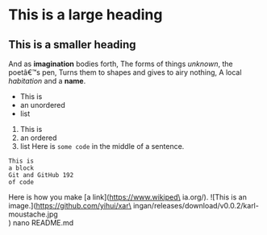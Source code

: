 # This is a large heading
## This is a smaller heading
And as **imagination** bodies forth,
The forms of things *unknown*, the poetâ€™s pen,
Turns them to shapes and gives to airy nothing,
A local *habitation* and a **name**.
- This is
- an unordered
- list
1. This is
2. an ordered
3. list
Here is `some code` in the middle of a sentence.
```
This is
a block
Git and GitHub 192
of code
```
Here is how you make [a link](https://www.wikiped\
ia.org/).
![This is an image.](https://github.com/yihui/xar\
ingan/releases/download/v0.0.2/karl-moustache.jpg\
)
nano README.md
